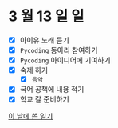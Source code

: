 # 3 월 13 일 일

- [x] 아이유 노래 듣기
- [x] `Pycoding` 동아리 참여하기
- [x] `Pycoding` 아이디어에 기여하기
- [x] 숙제 하기
  - [x] `음악`
- [x] 국어 공책에 내용 적기
- [x] 학교 갈 준비하기

[이 날에 쓴 일기](../../../diary/2022/3/13.md)

